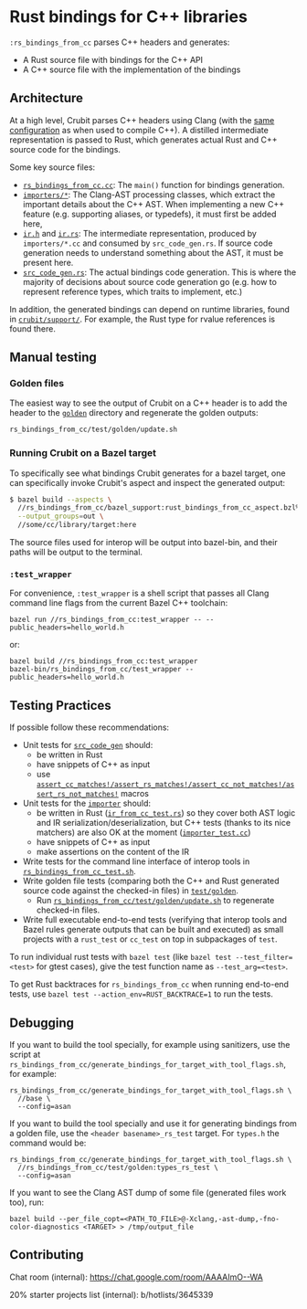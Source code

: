 # Rust bindings for C++ libraries

`:rs_bindings_from_cc` parses C++ headers and generates:

*   A Rust source file with bindings for the C++ API
*   A C++ source file with the implementation of the bindings

## Architecture

At a high level, Crubit parses C++ headers using Clang (with the
[same configuration](../docs/bindings/overview/reproducible_builds.md) as when
used to compile C++). A distilled intermediate representation is passed to Rust,
which generates actual Rust and C++ source code for the bindings.

Some key source files:

*   [`rs_bindings_from_cc.cc`](rs_bindings_from_cc.cc): The `main()` function
    for bindings generation.
*   [`importers/*`](importers/): The Clang-AST processing classes, which extract
    the important details about the C++ AST. When implementing a new C++ feature
    (e.g. supporting aliases, or typedefs), it must first be added here,
*   [`ir.h`](ir.h) and [`ir.rs`](ir.rs): The intermediate representation,
    produced by `importers/*.cc` and consumed by `src_code_gen.rs`. If source
    code generation needs to understand something about the AST, it must be
    present here.
*   [`src_code_gen.rs`](src_code_gen.rs): The actual bindings code generation.
    This is where the majority of decisions about source code generation go
    (e.g. how to represent reference types, which traits to implement, etc.)

In addition, the generated bindings can depend on runtime libraries, found in
[`crubit/support/`](../support/). For example, the Rust type for rvalue
references is found there.

## Manual testing

### Golden files

The easiest way to see the output of Crubit on a C++ header is to add the header
to the [`golden`](test/golden) directory and regenerate the golden outputs:

```sh
rs_bindings_from_cc/test/golden/update.sh
```

### Running Crubit on a Bazel target

To specifically see what bindings Crubit generates for a bazel target, one can
specifically invoke Crubit's aspect and inspect the generated output:

```sh
$ bazel build --aspects \
  //rs_bindings_from_cc/bazel_support:rust_bindings_from_cc_aspect.bzl%rust_bindings_from_cc_aspect \
  --output_groups=out \
  //some/cc/library/target:here
```

The source files used for interop will be output into bazel-bin, and their paths
will be output to the terminal.

### `:test_wrapper`

For convenience, `:test_wrapper` is a shell script that passes all Clang command
line flags from the current Bazel C++ toolchain:

```
bazel run //rs_bindings_from_cc:test_wrapper -- --public_headers=hello_world.h
```

or:

```
bazel build //rs_bindings_from_cc:test_wrapper
bazel-bin/rs_bindings_from_cc/test_wrapper --public_headers=hello_world.h
```

## Testing Practices

If possible follow these recommendations:

*   Unit tests for
    [`src_code_gen`](rs_bindings_from_cc/src_code_gen.rs)
    should:
    *   be written in Rust
    *   have snippets of C++ as input
    *   use
        [`assert_cc_matches!/assert_rs_matches!/assert_cc_not_matches!/assert_rs_not_matches!`](rs_bindings_from_cc/token_stream_matchers.rs)
        macros
*   Unit tests for the
    [`importer`](rs_bindings_from_cc/importer.h)
    should:
    *   be written in Rust
        ([`ir_from_cc_test.rs`](rs_bindings_from_cc/ir_from_cc_test.rs))
        so they cover both AST logic and IR serialization/deserialization, but
        C++ tests (thanks to its nice matchers) are also OK at the moment
        ([`importer_test.cc`](rs_bindings_from_cc/importer_test.cc))
    *   have snippets of C++ as input
    *   make assertions on the content of the IR
*   Write tests for the command line interface of interop tools in
    [`rs_bindings_from_cc_test.sh`](rs_bindings_from_cc/test/rs_bindings_from_cc_test.sh).
*   Write golden file tests (comparing both the C++ and Rust generated source
    code against the checked-in files) in
    [`test/golden`](rs_bindings_from_cc/test/golden/).
    *   Run
        [`rs_bindings_from_cc/test/golden/update.sh`](rs_bindings_from_cc/test/golden/update.sh)
        to regenerate checked-in files.
*   Write full executable end-to-end tests (verifying that interop tools and
    Bazel rules generate outputs that can be built and executed) as small
    projects with a `rust_test` or `cc_test` on top in subpackages of `test`.

To run individual rust tests with `bazel test` (like `bazel test
--test_filter=<test>` for gtest cases), give the test function name as
`--test_arg=<test>`.

To get Rust backtraces for `rs_bindings_from_cc` when running end-to-end tests,
use `bazel test --action_env=RUST_BACKTRACE=1` to run the tests.

## Debugging

If you want to build the tool specially, for example using sanitizers, use the
script at
`rs_bindings_from_cc/generate_bindings_for_target_with_tool_flags.sh`,
for example:

```
rs_bindings_from_cc/generate_bindings_for_target_with_tool_flags.sh \
  //base \
  --config=asan
```

If you want to build the tool specially and use it for generating bindings from
a golden file, use the `<header basename>_rs_test` target. For `types.h` the
command would be:

```
rs_bindings_from_cc/generate_bindings_for_target_with_tool_flags.sh \
  //rs_bindings_from_cc/test/golden:types_rs_test \
  --config=asan
```

If you want to see the Clang AST dump of some file (generated files work too),
run:

```
bazel build --per_file_copt=<PATH_TO_FILE>@-Xclang,-ast-dump,-fno-color-diagnostics <TARGET> > /tmp/output_file
```

## Contributing

Chat room (internal): https://chat.google.com/room/AAAAImO--WA

20% starter projects list (internal): b/hotlists/3645339
